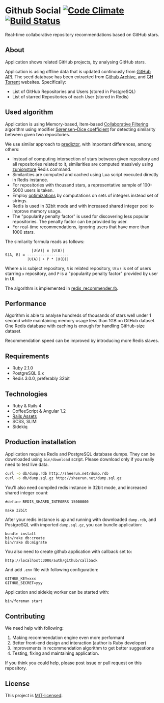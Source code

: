 # Github Social [![Code Climate][codeclimate-img-url]][codeclimate-url] [![Build Status][travis-img-url]][travis-url]

[codeclimate-img-url]: https://codeclimate.com/github/sheerun/githubsocial/badges/gpa.svg
[codeclimate-url]: https://codeclimate.com/github/sheerun/githubsocial
[travis-img-url]: https://travis-ci.org/sheerun/githubsocial.svg
[travis-url]: https://travis-ci.org/sheerun/githubsocial

Real-time collaborative repository recommendations based on GitHub stars.

## About

Application shows related GitHub projects, by analysing GitHub stars.

Application is using offline data that is updated continously from [GitHub API](https://developer.github.com/v3/). The seed database has been extracted from [Github Archive](http://www.githubarchive.org/), and [GH Torrent](http://ghtorrent.org/) websites. Specifically:

* List of GitHub Repositories and Users (stored in PostgreSQL)
* List of starred Repositories of each User (stored in Redis)

## Used algorithm

Application is using Memory-based, Item-based [Collaborative Filtering](https://en.wikipedia.org/wiki/Collaborative_filtering) algorithm using modifier [Sørensen–Dice coefficient](https://en.wikipedia.org/wiki/S%C3%B8rensen%E2%80%93Dice_coefficient) for detecting similarity between given two repositories.

We use similar approach to [predictor](https://github.com/Pathgather/predictor), with important differences, among others:

- Instead of computing intersection of stars between given repository and all repositories related to it, similarities are computed massively using [zunionstore](https://github.com/sheerun/githubsocial/blob/master/app/services/redis_recommender.rb#L13) Redis command.
- Similarities are computed and cached using Lua script executed directly in Redis instance.
- For repositories with thousand stars, a representative sample of 100-5000 users is taken.
- Employ [optimizations](http://redis.io/topics/memory-optimization) by  computations on sets of integers instead set of strings.
- Redis is used in 32bit mode and with increased shared integer pool to improve memory usage.
- The "popularity penalty factor" is used for discovering less popular repositories. The penalty factor can be provided by user.
- For real-time recommendations, ignoring users that have more than 1000 stars.

The similarity formula reads as follows:

```
            |U(A)| ∩ |U(B)|
S(A, B) = -------------------
          |U(A)| + P * |U(B)|
```

Where `A` is subject repository, `B` is related repository, `U(x)` is set of users starring `x` repository, and `P` is a "popularity penalty factor" provided by user in UI. 

The algorithm is implemented in [redis_recommender.rb](https://github.com/sheerun/githubsocial/blob/master/app/services/redis_recommender.rb).

## Performance

Algorithm is able to analyse hundreds of thousands of stars well under 1 second while maintaining memory usage less than 1GB on GitHub dataset. One Redis database with caching is enough for handling GitHub-size dataset. 

Recommendation speed can be improved by introducing more Redis slaves.

## Requirements

- Ruby 2.1.0
- PostgreSQL 9.x
- Redis 3.0.0, preferably 32bit

## Technologies

- Ruby & Rails 4
- CoffeeScript & Angular 1.2
- [Rails Assets](https://rails-assets.org/)
- SCSS, SLIM
- Sidekiq

## Production installation

Application requires Redis and PostgreSQL database dumps. They can be downloaded using `bin/download` script. Please download only if you really need to test live data.

```bash
curl -o db/dump.rdb http://sheerun.net/dump.rdb
curl -o db/dump.sql.gz http://sheerun.net/dump.sql.gz
```

You'll also need compiled redis instance in 32bit mode, and increased shared integer count:

```
#define REDIS_SHARED_INTEGERS 15000000
```

```
make 32bit
```

After your redis instance is up and running with downloaded `dump.rdb`, and PostgreSQL with imported `dump.sql.gz`, you can bundle application:

```
bundle install
bin/rake db:create
bin/rake db:migrate
```

You also need to create github application with callback set to:

```
http://localhost:3000/auth/github/callback
```

And add `.env` file with following configuration:

```
GITHUB_KEY=xxx
GITHUB_SECRET=yyy
```

Application and sidekiq worker can be started with:

```bash
bin/foreman start
```

## Contributing

We need help with following:

1. Making recommendation engine even more performant
2. Better front-end design and interaction (author is Ruby developer)
3. Improvements in recommendation algorithm to get better suggestions
4. Testing, fixing and maintaining application.

If you think you could help, please post issue or pull request on this repository.

## License

This project is [MIT-licensed](http://opensource.org/licenses/mit-license.php).

